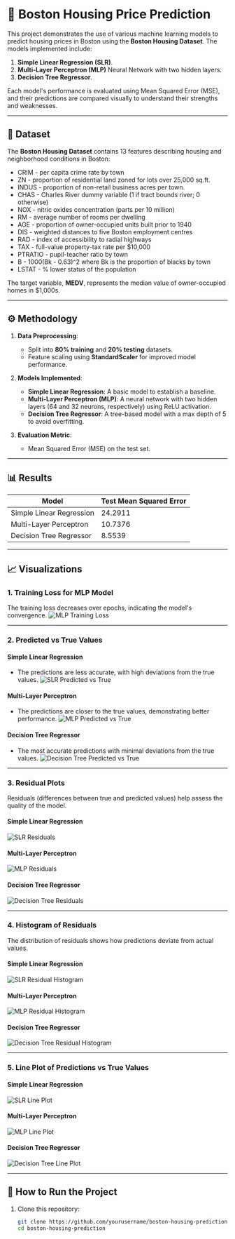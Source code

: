 # 🏡 Boston Housing Price Prediction

This project demonstrates the use of various machine learning models to predict housing prices in Boston using the **Boston Housing Dataset**. The models implemented include:

1. **Simple Linear Regression (SLR)**.
2. **Multi-Layer Perceptron (MLP)** Neural Network with two hidden layers.
3. **Decision Tree Regressor**.

Each model's performance is evaluated using Mean Squared Error (MSE), and their predictions are compared visually to understand their strengths and weaknesses.

---

## 📂 Dataset

The **Boston Housing Dataset** contains 13 features describing housing and neighborhood conditions in Boston:
- CRIM - per capita crime rate by town
- ZN - proportion of residential land zoned for lots over 25,000 sq.ft.
- INDUS - proportion of non-retail business acres per town.
- CHAS - Charles River dummy variable (1 if tract bounds river; 0 otherwise)
- NOX - nitric oxides concentration (parts per 10 million)
- RM - average number of rooms per dwelling
- AGE - proportion of owner-occupied units built prior to 1940
- DIS - weighted distances to five Boston employment centres
- RAD - index of accessibility to radial highways
- TAX - full-value property-tax rate per $10,000
- PTRATIO - pupil-teacher ratio by town
- B - 1000(Bk - 0.63)^2 where Bk is the proportion of blacks by town
- LSTAT - % lower status of the population

The target variable, **MEDV**, represents the median value of owner-occupied homes in $1,000s.

---

## ⚙️ Methodology

1. **Data Preprocessing**:
   - Split into **80% training** and **20% testing** datasets.
   - Feature scaling using **StandardScaler** for improved model performance.

2. **Models Implemented**:
   - **Simple Linear Regression**: A basic model to establish a baseline.
   - **Multi-Layer Perceptron (MLP)**: A neural network with two hidden layers (64 and 32 neurons, respectively) using ReLU activation.
   - **Decision Tree Regressor**: A tree-based model with a max depth of 5 to avoid overfitting.

3. **Evaluation Metric**:
   - Mean Squared Error (MSE) on the test set.

---

## 📊 Results

| Model                 | Test Mean Squared Error |
|-----------------------|-------------------------|
| Simple Linear Regression | 24.2911               |
| Multi-Layer Perceptron  | 10.7376               |
| Decision Tree Regressor  | 8.5539                |

---

## 📈 Visualizations

### 1. Training Loss for MLP Model
The training loss decreases over epochs, indicating the model's convergence.
![MLP Training Loss](./path-to-mlp-loss.png)

---

### 2. Predicted vs True Values

#### **Simple Linear Regression**
- The predictions are less accurate, with high deviations from the true values.
![SLR Predicted vs True](./path-to-slr-scatter.png)

#### **Multi-Layer Perceptron**
- The predictions are closer to the true values, demonstrating better performance.
![MLP Predicted vs True](./path-to-mlp-scatter.png)

#### **Decision Tree Regressor**
- The most accurate predictions with minimal deviations from the true values.
![Decision Tree Predicted vs True](./path-to-dt-scatter.png)

---

### 3. Residual Plots

Residuals (differences between true and predicted values) help assess the quality of the model.

#### **Simple Linear Regression**
![SLR Residuals](./path-to-slr-residuals.png)

#### **Multi-Layer Perceptron**
![MLP Residuals](./path-to-mlp-residuals.png)

#### **Decision Tree Regressor**
![Decision Tree Residuals](./path-to-dt-residuals.png)

---

### 4. Histogram of Residuals

The distribution of residuals shows how predictions deviate from actual values.

#### **Simple Linear Regression**
![SLR Residual Histogram](./path-to-slr-histogram.png)

#### **Multi-Layer Perceptron**
![MLP Residual Histogram](./path-to-mlp-histogram.png)

#### **Decision Tree Regressor**
![Decision Tree Residual Histogram](./path-to-dt-histogram.png)

---

### 5. Line Plot of Predictions vs True Values

#### **Simple Linear Regression**
![SLR Line Plot](./path-to-slr-line.png)

#### **Multi-Layer Perceptron**
![MLP Line Plot](./path-to-mlp-line.png)

#### **Decision Tree Regressor**
![Decision Tree Line Plot](./path-to-dt-line.png)

---

## 🧪 How to Run the Project

1. Clone this repository:
   ```bash
   git clone https://github.com/yourusername/boston-housing-prediction.git
   cd boston-housing-prediction
